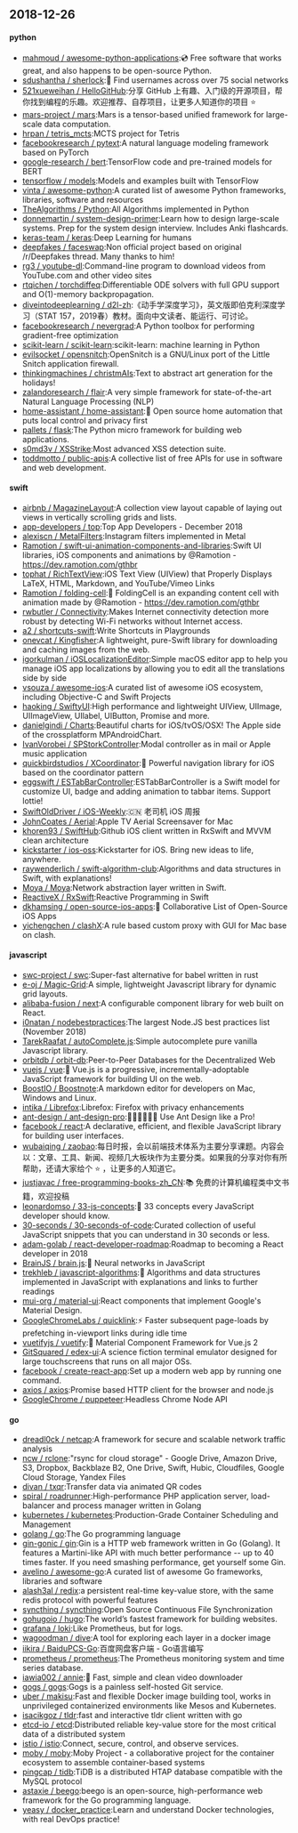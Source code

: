 ## 2018-12-26

#### python
* [mahmoud / awesome-python-applications](https://github.com/mahmoud/awesome-python-applications):💿
Free software that works great, and also happens to be open-source Python.
* [sdushantha / sherlock](https://github.com/sdushantha/sherlock):🔎
Find usernames across over 75 social networks
* [521xueweihan / HelloGitHub](https://github.com/521xueweihan/HelloGitHub):分享 GitHub 上有趣、入门级的开源项目，帮你找到编程的乐趣。欢迎推荐、自荐项目，让更多人知道你的项目
⭐️
* [mars-project / mars](https://github.com/mars-project/mars):Mars is a tensor-based unified framework for large-scale data computation.
* [hrpan / tetris_mcts](https://github.com/hrpan/tetris_mcts):MCTS project for Tetris
* [facebookresearch / pytext](https://github.com/facebookresearch/pytext):A natural language modeling framework based on PyTorch
* [google-research / bert](https://github.com/google-research/bert):TensorFlow code and pre-trained models for BERT
* [tensorflow / models](https://github.com/tensorflow/models):Models and examples built with TensorFlow
* [vinta / awesome-python](https://github.com/vinta/awesome-python):A curated list of awesome Python frameworks, libraries, software and resources
* [TheAlgorithms / Python](https://github.com/TheAlgorithms/Python):All Algorithms implemented in Python
* [donnemartin / system-design-primer](https://github.com/donnemartin/system-design-primer):Learn how to design large-scale systems. Prep for the system design interview. Includes Anki flashcards.
* [keras-team / keras](https://github.com/keras-team/keras):Deep Learning for humans
* [deepfakes / faceswap](https://github.com/deepfakes/faceswap):Non official project based on original /r/Deepfakes thread. Many thanks to him!
* [rg3 / youtube-dl](https://github.com/rg3/youtube-dl):Command-line program to download videos from YouTube.com and other video sites
* [rtqichen / torchdiffeq](https://github.com/rtqichen/torchdiffeq):Differentiable ODE solvers with full GPU support and O(1)-memory backpropagation.
* [diveintodeeplearning / d2l-zh](https://github.com/diveintodeeplearning/d2l-zh):《动手学深度学习》，英文版即伯克利深度学习（STAT 157，2019春）教材。面向中文读者、能运行、可讨论。
* [facebookresearch / nevergrad](https://github.com/facebookresearch/nevergrad):A Python toolbox for performing gradient-free optimization
* [scikit-learn / scikit-learn](https://github.com/scikit-learn/scikit-learn):scikit-learn: machine learning in Python
* [evilsocket / opensnitch](https://github.com/evilsocket/opensnitch):OpenSnitch is a GNU/Linux port of the Little Snitch application firewall.
* [thinkingmachines / christmAIs](https://github.com/thinkingmachines/christmAIs):Text to abstract art generation for the holidays!
* [zalandoresearch / flair](https://github.com/zalandoresearch/flair):A very simple framework for state-of-the-art Natural Language Processing (NLP)
* [home-assistant / home-assistant](https://github.com/home-assistant/home-assistant):🏡
Open source home automation that puts local control and privacy first
* [pallets / flask](https://github.com/pallets/flask):The Python micro framework for building web applications.
* [s0md3v / XSStrike](https://github.com/s0md3v/XSStrike):Most advanced XSS detection suite.
* [toddmotto / public-apis](https://github.com/toddmotto/public-apis):A collective list of free APIs for use in software and web development.

#### swift
* [airbnb / MagazineLayout](https://github.com/airbnb/MagazineLayout):A collection view layout capable of laying out views in vertically scrolling grids and lists.
* [app-developers / top](https://github.com/app-developers/top):Top App Developers - December 2018
* [alexiscn / MetalFilters](https://github.com/alexiscn/MetalFilters):Instagram filters implemented in Metal
* [Ramotion / swift-ui-animation-components-and-libraries](https://github.com/Ramotion/swift-ui-animation-components-and-libraries):Swift UI libraries, iOS components and animations by @Ramotion - https://dev.ramotion.com/gthbr
* [tophat / RichTextView](https://github.com/tophat/RichTextView):iOS Text View (UIView) that Properly Displays LaTeX, HTML, Markdown, and YouTube/Vimeo Links
* [Ramotion / folding-cell](https://github.com/Ramotion/folding-cell):📃
FoldingCell is an expanding content cell with animation made by @Ramotion - https://dev.ramotion.com/gthbr
* [rwbutler / Connectivity](https://github.com/rwbutler/Connectivity):Makes Internet connectivity detection more robust by detecting Wi-Fi networks without Internet access.
* [a2 / shortcuts-swift](https://github.com/a2/shortcuts-swift):Write Shortcuts in Playgrounds
* [onevcat / Kingfisher](https://github.com/onevcat/Kingfisher):A lightweight, pure-Swift library for downloading and caching images from the web.
* [igorkulman / iOSLocalizationEditor](https://github.com/igorkulman/iOSLocalizationEditor):Simple macOS editor app to help you manage iOS app localizations by allowing you to edit all the translations side by side
* [vsouza / awesome-ios](https://github.com/vsouza/awesome-ios):A curated list of awesome iOS ecosystem, including Objective-C and Swift Projects
* [haoking / SwiftyUI](https://github.com/haoking/SwiftyUI):High performance and lightweight UIView, UIImage, UIImageView, UIlabel, UIButton, Promise and more.
* [danielgindi / Charts](https://github.com/danielgindi/Charts):Beautiful charts for iOS/tvOS/OSX! The Apple side of the crossplatform MPAndroidChart.
* [IvanVorobei / SPStorkController](https://github.com/IvanVorobei/SPStorkController):Modal controller as in mail or Apple music application
* [quickbirdstudios / XCoordinator](https://github.com/quickbirdstudios/XCoordinator):🎌
Powerful navigation library for iOS based on the coordinator pattern
* [eggswift / ESTabBarController](https://github.com/eggswift/ESTabBarController):ESTabBarController is a Swift model for customize UI, badge and adding animation to tabbar items. Support lottie!
* [SwiftOldDriver / iOS-Weekly](https://github.com/SwiftOldDriver/iOS-Weekly):🇨🇳
老司机 iOS 周报
* [JohnCoates / Aerial](https://github.com/JohnCoates/Aerial):Apple TV Aerial Screensaver for Mac
* [khoren93 / SwiftHub](https://github.com/khoren93/SwiftHub):Github iOS client written in RxSwift and MVVM clean architecture
* [kickstarter / ios-oss](https://github.com/kickstarter/ios-oss):Kickstarter for iOS. Bring new ideas to life, anywhere.
* [raywenderlich / swift-algorithm-club](https://github.com/raywenderlich/swift-algorithm-club):Algorithms and data structures in Swift, with explanations!
* [Moya / Moya](https://github.com/Moya/Moya):Network abstraction layer written in Swift.
* [ReactiveX / RxSwift](https://github.com/ReactiveX/RxSwift):Reactive Programming in Swift
* [dkhamsing / open-source-ios-apps](https://github.com/dkhamsing/open-source-ios-apps):📱
Collaborative List of Open-Source iOS Apps
* [yichengchen / clashX](https://github.com/yichengchen/clashX):A rule based custom proxy with GUI for Mac base on clash.

#### javascript
* [swc-project / swc](https://github.com/swc-project/swc):Super-fast alternative for babel written in rust
* [e-oj / Magic-Grid](https://github.com/e-oj/Magic-Grid):A simple, lightweight Javascript library for dynamic grid layouts.
* [alibaba-fusion / next](https://github.com/alibaba-fusion/next):A configurable component library for web built on React.
* [i0natan / nodebestpractices](https://github.com/i0natan/nodebestpractices):The largest Node.JS best practices list (November 2018)
* [TarekRaafat / autoComplete.js](https://github.com/TarekRaafat/autoComplete.js):Simple autocomplete pure vanilla Javascript library.
* [orbitdb / orbit-db](https://github.com/orbitdb/orbit-db):Peer-to-Peer Databases for the Decentralized Web
* [vuejs / vue](https://github.com/vuejs/vue):🖖
Vue.js is a progressive, incrementally-adoptable JavaScript framework for building UI on the web.
* [BoostIO / Boostnote](https://github.com/BoostIO/Boostnote):A markdown editor for developers on Mac, Windows and Linux.
* [intika / Librefox](https://github.com/intika/Librefox):Librefox: Firefox with privacy enhancements
* [ant-design / ant-design-pro](https://github.com/ant-design/ant-design-pro):👨🏻‍💻👩🏻‍💻 Use Ant Design like a Pro!
* [facebook / react](https://github.com/facebook/react):A declarative, efficient, and flexible JavaScript library for building user interfaces.
* [wubaiqing / zaobao](https://github.com/wubaiqing/zaobao):每日时报，会以前端技术体系为主要分享课题。内容会以：文章、工具、新闻、视频几大板块作为主要分类。如果我的分享对你有所帮助，还请大家给个
⭐️
，让更多的人知道它。
* [justjavac / free-programming-books-zh_CN](https://github.com/justjavac/free-programming-books-zh_CN):📚
免费的计算机编程类中文书籍，欢迎投稿
* [leonardomso / 33-js-concepts](https://github.com/leonardomso/33-js-concepts):📜
33 concepts every JavaScript developer should know.
* [30-seconds / 30-seconds-of-code](https://github.com/30-seconds/30-seconds-of-code):Curated collection of useful JavaScript snippets that you can understand in 30 seconds or less.
* [adam-golab / react-developer-roadmap](https://github.com/adam-golab/react-developer-roadmap):Roadmap to becoming a React developer in 2018
* [BrainJS / brain.js](https://github.com/BrainJS/brain.js):🤖
Neural networks in JavaScript
* [trekhleb / javascript-algorithms](https://github.com/trekhleb/javascript-algorithms):📝
Algorithms and data structures implemented in JavaScript with explanations and links to further readings
* [mui-org / material-ui](https://github.com/mui-org/material-ui):React components that implement Google's Material Design.
* [GoogleChromeLabs / quicklink](https://github.com/GoogleChromeLabs/quicklink):⚡️
Faster subsequent page-loads by prefetching in-viewport links during idle time
* [vuetifyjs / vuetify](https://github.com/vuetifyjs/vuetify):🐲
Material Component Framework for Vue.js 2
* [GitSquared / edex-ui](https://github.com/GitSquared/edex-ui):A science fiction terminal emulator designed for large touchscreens that runs on all major OSs.
* [facebook / create-react-app](https://github.com/facebook/create-react-app):Set up a modern web app by running one command.
* [axios / axios](https://github.com/axios/axios):Promise based HTTP client for the browser and node.js
* [GoogleChrome / puppeteer](https://github.com/GoogleChrome/puppeteer):Headless Chrome Node API

#### go
* [dreadl0ck / netcap](https://github.com/dreadl0ck/netcap):A framework for secure and scalable network traffic analysis
* [ncw / rclone](https://github.com/ncw/rclone):"rsync for cloud storage" - Google Drive, Amazon Drive, S3, Dropbox, Backblaze B2, One Drive, Swift, Hubic, Cloudfiles, Google Cloud Storage, Yandex Files
* [divan / txqr](https://github.com/divan/txqr):Transfer data via animated QR codes
* [spiral / roadrunner](https://github.com/spiral/roadrunner):High-performance PHP application server, load-balancer and process manager written in Golang
* [kubernetes / kubernetes](https://github.com/kubernetes/kubernetes):Production-Grade Container Scheduling and Management
* [golang / go](https://github.com/golang/go):The Go programming language
* [gin-gonic / gin](https://github.com/gin-gonic/gin):Gin is a HTTP web framework written in Go (Golang). It features a Martini-like API with much better performance -- up to 40 times faster. If you need smashing performance, get yourself some Gin.
* [avelino / awesome-go](https://github.com/avelino/awesome-go):A curated list of awesome Go frameworks, libraries and software
* [alash3al / redix](https://github.com/alash3al/redix):a persistent real-time key-value store, with the same redis protocol with powerful features
* [syncthing / syncthing](https://github.com/syncthing/syncthing):Open Source Continuous File Synchronization
* [gohugoio / hugo](https://github.com/gohugoio/hugo):The world’s fastest framework for building websites.
* [grafana / loki](https://github.com/grafana/loki):Like Prometheus, but for logs.
* [wagoodman / dive](https://github.com/wagoodman/dive):A tool for exploring each layer in a docker image
* [iikira / BaiduPCS-Go](https://github.com/iikira/BaiduPCS-Go):百度网盘客户端 - Go语言编写
* [prometheus / prometheus](https://github.com/prometheus/prometheus):The Prometheus monitoring system and time series database.
* [iawia002 / annie](https://github.com/iawia002/annie):👾
Fast, simple and clean video downloader
* [gogs / gogs](https://github.com/gogs/gogs):Gogs is a painless self-hosted Git service.
* [uber / makisu](https://github.com/uber/makisu):Fast and flexible Docker image building tool, works in unprivileged containerized environments like Mesos and Kubernetes.
* [isacikgoz / tldr](https://github.com/isacikgoz/tldr):fast and interactive tldr client written with go
* [etcd-io / etcd](https://github.com/etcd-io/etcd):Distributed reliable key-value store for the most critical data of a distributed system
* [istio / istio](https://github.com/istio/istio):Connect, secure, control, and observe services.
* [moby / moby](https://github.com/moby/moby):Moby Project - a collaborative project for the container ecosystem to assemble container-based systems
* [pingcap / tidb](https://github.com/pingcap/tidb):TiDB is a distributed HTAP database compatible with the MySQL protocol
* [astaxie / beego](https://github.com/astaxie/beego):beego is an open-source, high-performance web framework for the Go programming language.
* [yeasy / docker_practice](https://github.com/yeasy/docker_practice):Learn and understand Docker technologies, with real DevOps practice!
